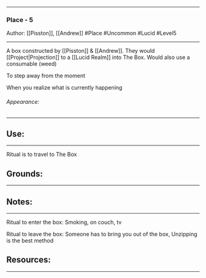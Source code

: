 - - -
### Place - 5
Author: [[Pisston]], [[Andrew]]
#Place #Uncommon #Lucid #Level5
- - - 
A box constructed by [[Pisston]] & [[Andrew]]. 
They would [[Project|Projection]] to a [[Lucid Realm]] into The Box.
Would also use a consumable (weed)

To step away from the moment

When you realize what is currently happening



###### Appearance: 
- - -


## Use:
- - - 
Ritual is to travel to The Box 


## Grounds:
- - -

## Notes: 
- - -
Ritual to enter the box:
Smoking, on couch, tv

Ritual to leave the box:
Someone has to bring you out of the box,
Unzipping is the best method


## Resources:
- - -
